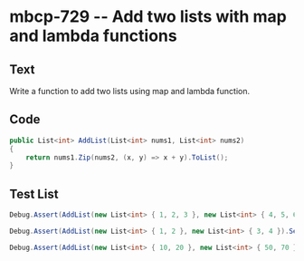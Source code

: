 # mbcp-729 -- Add two lists with map and lambda functions

## Text

Write a function to add two lists using map and lambda function.

## Code

```csharp
public List<int> AddList(List<int> nums1, List<int> nums2)
{
    return nums1.Zip(nums2, (x, y) => x + y).ToList();
}
```

## Test List

```csharp
Debug.Assert(AddList(new List<int> { 1, 2, 3 }, new List<int> { 4, 5, 6 }).SequenceEqual(new List<int> { 5, 7, 9 }));
```

```csharp
Debug.Assert(AddList(new List<int> { 1, 2 }, new List<int> { 3, 4 }).SequenceEqual(new List<int> { 4, 6 }));
```

```csharp
Debug.Assert(AddList(new List<int> { 10, 20 }, new List<int> { 50, 70 }).SequenceEqual(new List<int> { 60, 90 }));
```
